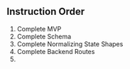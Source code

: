 ## Instruction Order
1. Complete MVP
2. Complete Schema
3. Complete Normalizing State Shapes
4. Complete Backend Routes
5. 